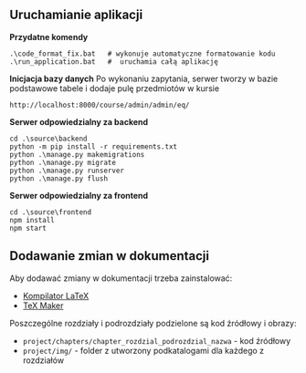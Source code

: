## Uruchamianie aplikacji

**Przydatne komendy**
```
.\code_format_fix.bat   # wykonuje automatyczne formatowanie kodu
.\run_application.bat   #  uruchamia całą aplikację
```

**Inicjacja bazy danych**
Po wykonaniu zapytania, serwer tworzy w bazie podstawowe tabele i dodaje pulę przedmiotów w kursie
```
http://localhost:8000/course/admin/admin/eq/
```

**Serwer odpowiedzialny za backend**
```
cd .\source\backend
python -m pip install -r requirements.txt
python .\manage.py makemigrations
python .\manage.py migrate
python .\manage.py runserver
python .\manage.py flush
```
**Serwer odpowiedzialny za frontend**
```
cd .\source\frontend
npm install
npm start
```

## Dodawanie zmian w dokumentacji

Aby dodawać zmiany w dokumentacji trzeba zainstalować:
- [Kompilator LaTeX](https://anorien.csc.warwick.ac.uk/mirrors/CTAN/systems/win32/miktex/setup/windows-x64/basic-miktex-21.6-x64.exe)
- [TeX Maker](https://www.xm1math.net/texmaker/assets/files/Texmaker_5.0.4_Win_x64.msi)

Poszczególne rozdziały i podrozdziały podzielone są kod źródłowy i obrazy:
- `project/chapters/chapter_rozdzial_podrozdzial_nazwa` - kod źródłowy
- `project/img/` - folder z utworzony podkatalogami dla każdego z rozdziałów
